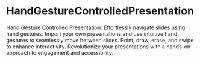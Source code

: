 # HandGestureControlledPresentation
Hand Gesture Controlled Presentation: Effortlessly navigate slides using hand gestures. Import your own presentations and use intuitive hand gestures to seamlessly move between slides. Point, draw, erase, and swipe to enhance interactivity. Revolutionize your presentations with a hands-on approach to engagement and accessibility.
